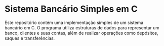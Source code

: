 # Sistema Bancário Simples em C

Este repositório contém uma implementação simples de um sistema bancário em C. O programa utiliza estruturas de dados para representar um banco, clientes e suas contas, além de realizar operações como depósitos, saques e transferências.
